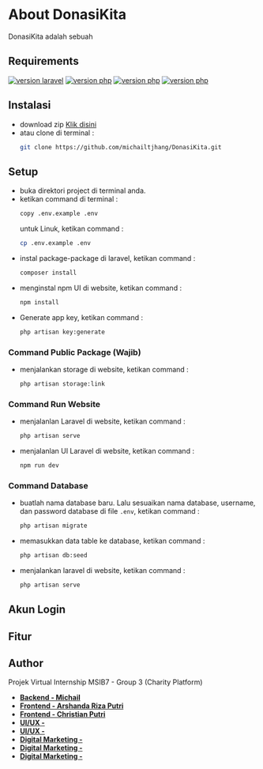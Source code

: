 # About DonasiKita
DonasiKita adalah sebuah 

## Requirements
<a href="https://laravel.com/docs/11.x/releases"><img src="https://img.shields.io/badge/laravel-v11-blue" alt="version laravel"></a>
<a href="https://www.php.net/releases/8.2/en.php"><img src="https://img.shields.io/badge/PHP-v8.2.4-blue" alt="version php"></a>
<a href="https://nodejs.org/en/blog/release/v8.18.0"><img src="https://img.shields.io/badge/NPM-v8.18.0-green" alt="version php"></a>
<a href="https://getcomposer.org/download/2.6.5/composer.phar"><img src="https://img.shields.io/badge/COMPOSER-v2.6.5-brown" alt="version php"></a>

## Instalasi
- download zip <a href="https://github.com/michailtjhang/DonasiKita/archive/refs/heads/master.zip">Klik disini</a> 
- atau clone di terminal :
    ```bash
    git clone https://github.com/michailtjhang/DonasiKita.git
    ```

## Setup
- buka direktori project di terminal anda.
- ketikan command di terminal :
  ```bash
  copy .env.example .env
  ```
  untuk Linuk, ketikan command :
  ```bash
  cp .env.example .env
  ```
- instal package-package di laravel, ketikan command :
  ```bash
  composer install
  ```
- menginstal npm UI di website, ketikan command :
  ```bash
  npm install
  ```
- Generate app key, ketikan command :
  ```bash
  php artisan key:generate
  ```
### Command Public Package (Wajib)
-   menjalankan storage di website, ketikan command :
    ```bash
    php artisan storage:link
    ```
### Command Run Website
- menjalanlan Laravel di website, ketikan command :
  ```bash
  php artisan serve
  ```
- menjalanlan UI Laravel di website, ketikan command :
  ```bash
  npm run dev
  ```
### Command Database
- buatlah nama database baru. Lalu sesuaikan nama database, username, dan password database di file `.env`, ketikan command :
  ```bash
  php artisan migrate
  ```
- memasukkan data table ke database, ketikan command :
  ```bash
  php artisan db:seed
  ```
- menjalankan laravel di website, ketikan command :
  ```bash
  php artisan serve
  ```

## Akun Login

## Fitur

## Author
Projek Virtual Internship MSIB7 - Group 3 (Charity Platform)

- **[Backend - Michail](https://github.com/michailtjhang)**
- **[Frontend - Arshanda Riza Putri](https://github.com/arshandariza)**
- **[Frontend - Christian Putri](https://github.com/christianptrii)**
- **[UI/UX - ]()**
- **[UI/UX - ]()**
- **[Digital Marketing - ]()**
- **[Digital Marketing - ]()**
- **[Digital Marketing - ]()**
